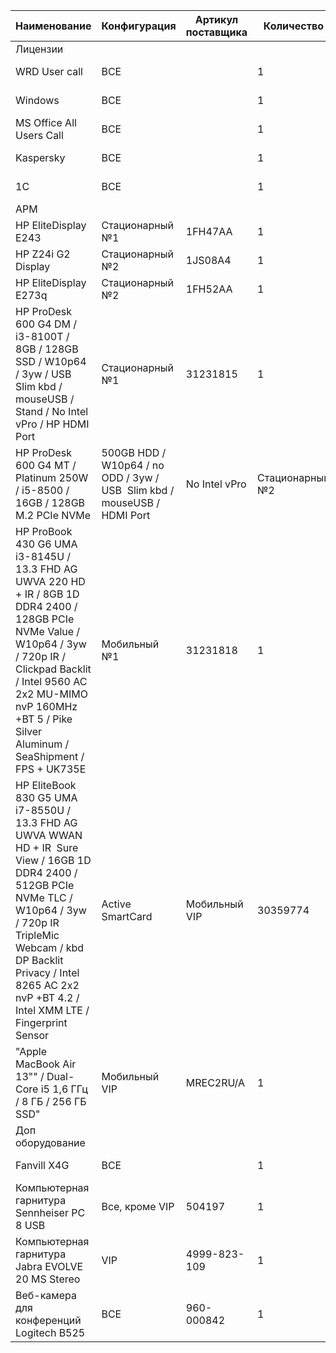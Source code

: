 |Наименование|Конфигурация|Артикул поставщика|Количество|Цена, RUR|Цена, USD|
|---|---|---|---|---|---|
|Лицензии|
|WRD User call|ВСЕ||1|1 474,00 ?|$ 22,00|
|Windows|ВСЕ||1|2 144,00 ?|$ 32,00|
|MS Office All Users Call|ВСЕ||1|14 539,00 ?|$ 217,00|
|Kaspersky|ВСЕ||1|1 407,00 ?|$ 21,00|
|1С|ВСЕ||1|5 226,00 ?|$ 78,00|
|АРМ|
|HP EliteDisplay E243|Стационарный №1|1FH47AA|1|15 410,00 ?|$ 230,00|
|HP Z24i G2 Display|Стационарный №2|1JS08A4|1|20 100,00 ?|$ 300,00|
|HP EliteDisplay E273q|Стационарный №2|1FH52AA|1|26 465,00 ?|$ 395,00|
|HP ProDesk 600 G4 DM / i3-8100T / 8GB / 128GB SSD / W10p64 / 3yw / USB  Slim kbd / mouseUSB / Stand / No Intel vPro / HP HDMI Port|Стационарный №1|31231815|1|50 250,00 ?|$ 750,00|
|HP ProDesk 600 G4 MT / Platinum 250W / i5-8500 / 16GB / 128GB M.2 PCIe NVMe | 500GB HDD / W10p64 / no ODD / 3yw / USB  Slim kbd / mouseUSB / HDMI Port | No Intel vPro|Стационарный №2|30359565|1|66 330,00 ?|$ 990,00|
|HP ProBook 430 G6 UMA i3-8145U / 13.3 FHD AG UWVA 220 HD + IR / 8GB 1D DDR4 2400 / 128GB PCIe NVMe Value / W10p64 / 3yw / 720p IR / Clickpad Backlit / Intel 9560 AC 2x2 MU-MIMO nvP 160MHz +BT 5 / Pike Silver Aluminum / SeaShipment / FPS + UK735E|Мобильный №1|31231818|1|58 290,00 ?|$ 870,00|
|HP EliteBook 830 G5 UMA i7-8550U / 13.3 FHD AG UWVA WWAN HD + IR  Sure View / 16GB 1D DDR4 2400 / 512GB PCIe NVMe TLC / W10p64 / 3yw / 720p IR TripleMic Webcam / kbd DP Backlit   Privacy / Intel 8265 AC 2x2 nvP +BT 4.2 / Intel XMM LTE / Fingerprint Sensor | Active SmartCard|Мобильный VIP|30359774|1|111 890,00 ?|$ 1670,00|
|"Apple MacBook Air 13"" / Dual-Core i5 1,6 ГГц / 8 ГБ / 256 ГБ SSD"|Мобильный VIP|MREC2RU/A|1|121 002,00 ?|$ 1806,00|
|Доп оборудование|
|Fanvill X4G|ВСЕ||1|5 963,00 ?|$ 89,00|
|Компьютерная гарнитура Sennheiser PC 8 USB|Все, кроме VIP|504197|1|1 902,80 ?|$ 28,40|
|Компьютерная гарнитура Jabra EVOLVE 20 MS Stereo|VIP|4999-823-109|1|3 149,00 ?|$ 47,00|
|Веб-камера для конференций Logitech B525|ВСЕ|960-000842|1|3 685,00 ?|$ 55,00|
